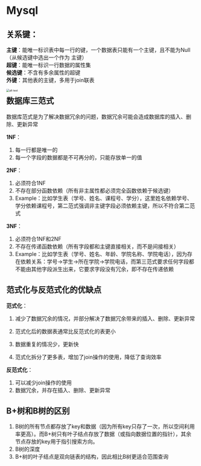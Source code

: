 # **Mysql**



## **关系键：**

**主键**：能唯一标识表中每一行的键，一个数据表只能有一个主键，且不能为Null（从候选键中选出一个作为
主键）  
**超键**：能唯一标识一行数据的属性集  
**候选键**：不含有多余属性的超键  
**外键**：其他表的主键，多用于join联表   

<img src="/Users/zhoushichen/Desktop/基础知识/image/database keys.png" alt="alt text" style="zoom:50%;" align="left"/>



## **数据库三范式**

数据库范式是为了解决数据冗余的问题，数据冗余可能会造成数据库的插入、删除、更新异常    

**1NF**：

1. 每一行都是唯一的  
2. 每一个字段的数据都是不可再分的，只能存放单一的值   

**2NF**：

1. 必须符合1NF  
2. 不存在部分函数依赖（所有非主属性都必须完全函数依赖于候选键）   
3. Example：比如学生表（学号、姓名、课程号、学分），这里姓名依赖学号、学分依赖课程号，第二范式强调非主键字段必须依赖主键，所以不符合第二范式

**3NF**：

1. 必须符合1NF和2NF  
2. 不存在传递函数依赖（所有字段都和主键直接相关，而不是间接相关）
3. Example：比如学生表（学号、姓名、年龄、学院名称、学院电话），因为存在依赖关系：学号->学生->所在学院->学院电话，而第三范式要求任何字段都不能由其他字段派生出来，它要求字段没有冗余，即不存在传递依赖



## **范式化与反范式化的优缺点**

**范式化**：

1. 减少了数据冗余的情况，并部分解决了数据冗余带来的插入、删除、更新异常

2. 范式化后的数据表通常比反范式化的表更小  
3. 数据重复的情况少，更新快   
4. 范式化拆分了更多表，增加了join操作的使用，降低了查询效率

**反范式化**：

1. 可以减少join操作的使用  
2. 数据冗余，并存在插入、删除、更新异常



## B+树和B树的区别

1. B树的所有节点都存放了key和数据（因为所有key只存了一次，所以空间利用率更高）。而B+树只有叶子结点存放了数据（或指向数据位置的指针），其余节点存放的key用于指引搜索方向。
2. B树的深度
3. B+树的叶子结点是双向链表的结构，因此相比B树更适合范围查询





